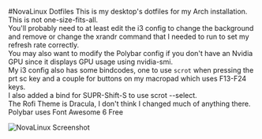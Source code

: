 #NovaLinux Dotfiles
This is my desktop's dotfiles for my Arch installation.  
This is not one-size-fits-all.  
You'll probably need to at least edit the i3 config to change the background and remove or change the xrandr command that I needed to run to set my refresh rate correctly.  
You may also want to modify the Polybar config if you don't have an Nvidia GPU since it displays GPU usage using nvidia-smi.  
My i3 config also has some bindcodes, one to use `scrot` when pressing the prt sc key and a couple for buttons on my macropad which uses F13-F24 keys.  
I also added a bind for SUPR-Shift-S to use scrot --select.  
The Rofi Theme is Dracula, I don't think I changed much of anything there.  
Polybar uses Font Awesome 6 Free

![NovaLinux Screenshot](Screenshot_20240705_193614.png)
